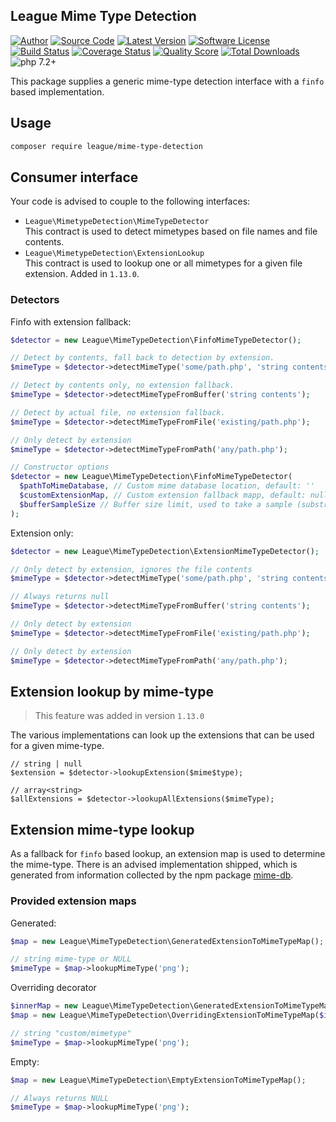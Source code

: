 ## League Mime Type Detection

[![Author](https://img.shields.io/badge/author-@frankdejonge-blue.svg)](https://twitter.com/frankdejonge)
[![Source Code](https://img.shields.io/badge/source-league%2Fmime--type--detection-blue.svg)](https://github.com/thephpleague/mime-type-detection)
[![Latest Version](https://img.shields.io/github/tag/thephpleague/mime-type-detection.svg)](https://github.com/thephpleague/mime-type-detection/releases)
[![Software License](https://img.shields.io/badge/license-MIT-brightgreen.svg)](https://github.com/thephpleague/mime-type-detection/blob/master/LICENSE)
[![Build Status](https://travis-ci.com/thephpleague/mime-type-detection.svg?branch=master)](https://travis-ci.com/thephpleague/mime-type-detection)
[![Coverage Status](https://img.shields.io/scrutinizer/coverage/g/thephpleague/mime-type-detection.svg)](https://scrutinizer-ci.com/g/thephpleague/mime-type-detection/code-structure)
[![Quality Score](https://img.shields.io/scrutinizer/g/thephpleague/mime-type-detection.svg)](https://scrutinizer-ci.com/g/thephpleague/mime-type-detection)
[![Total Downloads](https://img.shields.io/packagist/dt/league/mime-type-detection.svg)](https://packagist.org/packages/league/mime-type-detection)
![php 7.2+](https://img.shields.io/badge/php-min%207.2-red.svg)


This package supplies a generic mime-type detection interface with a
`finfo` based implementation.

## Usage

```bash
composer require league/mime-type-detection
```

## Consumer interface

Your code is advised to couple to the following interfaces:

- `League\MimetypeDetection\MimeTypeDetector`<br/>
  This contract is used to detect mimetypes based on file names and file contents.
- `League\MimetypeDetection\ExtensionLookup`<br/>
  This contract is used to lookup one or all mimetypes for a given file extension.
  Added in `1.13.0`.

### Detectors

Finfo with extension fallback:

```php
$detector = new League\MimeTypeDetection\FinfoMimeTypeDetector();

// Detect by contents, fall back to detection by extension.
$mimeType = $detector->detectMimeType('some/path.php', 'string contents');

// Detect by contents only, no extension fallback.
$mimeType = $detector->detectMimeTypeFromBuffer('string contents');

// Detect by actual file, no extension fallback.
$mimeType = $detector->detectMimeTypeFromFile('existing/path.php');

// Only detect by extension
$mimeType = $detector->detectMimeTypeFromPath('any/path.php');

// Constructor options
$detector = new League\MimeTypeDetection\FinfoMimeTypeDetector(
  $pathToMimeDatabase, // Custom mime database location, default: ''
  $customExtensionMap, // Custom extension fallback mapp, default: null
  $bufferSampleSize // Buffer size limit, used to take a sample (substr) from the input buffer to reduce memory consumption.
);
```

Extension only:

```php
$detector = new League\MimeTypeDetection\ExtensionMimeTypeDetector();

// Only detect by extension, ignores the file contents
$mimeType = $detector->detectMimeType('some/path.php', 'string contents');

// Always returns null
$mimeType = $detector->detectMimeTypeFromBuffer('string contents');

// Only detect by extension
$mimeType = $detector->detectMimeTypeFromFile('existing/path.php');

// Only detect by extension
$mimeType = $detector->detectMimeTypeFromPath('any/path.php');
```

## Extension lookup by mime-type

> This feature was added in version `1.13.0`

The various implementations can look up the extensions that can be used for
a given mime-type.

```
// string | null
$extension = $detector->lookupExtension($mime$type);

// array<string>
$allExtensions = $detector->lookupAllExtensions($mimeType);
```

## Extension mime-type lookup

As a fallback for `finfo` based lookup, an extension map
is used to determine the mime-type. There is an advised implementation
shipped, which is generated from information collected by the npm
package [mime-db](https://www.npmjs.com/package/mime-db).

### Provided extension maps

Generated:

```php
$map = new League\MimeTypeDetection\GeneratedExtensionToMimeTypeMap();

// string mime-type or NULL
$mimeType = $map->lookupMimeType('png');
```

Overriding decorator

```php
$innerMap = new League\MimeTypeDetection\GeneratedExtensionToMimeTypeMap();
$map = new League\MimeTypeDetection\OverridingExtensionToMimeTypeMap($innerMap, ['png' => 'custom/mimetype']);

// string "custom/mimetype"
$mimeType = $map->lookupMimeType('png');
```

Empty:

```php
$map = new League\MimeTypeDetection\EmptyExtensionToMimeTypeMap();

// Always returns NULL
$mimeType = $map->lookupMimeType('png');
```
